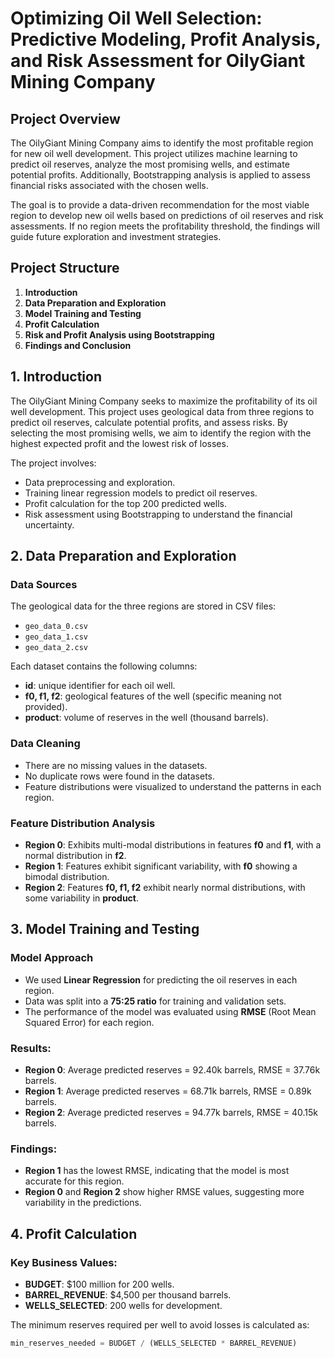# Optimizing Oil Well Selection: Predictive Modeling, Profit Analysis, and Risk Assessment for OilyGiant Mining Company

## Project Overview
The OilyGiant Mining Company aims to identify the most profitable region for new oil well development. This project utilizes machine learning to predict oil reserves, analyze the most promising wells, and estimate potential profits. Additionally, Bootstrapping analysis is applied to assess financial risks associated with the chosen wells.

The goal is to provide a data-driven recommendation for the most viable region to develop new oil wells based on predictions of oil reserves and risk assessments. If no region meets the profitability threshold, the findings will guide future exploration and investment strategies.

## Project Structure
1. **Introduction**
2. **Data Preparation and Exploration**
3. **Model Training and Testing**
4. **Profit Calculation**
5. **Risk and Profit Analysis using Bootstrapping**
6. **Findings and Conclusion**

## 1. Introduction
The OilyGiant Mining Company seeks to maximize the profitability of its oil well development. This project uses geological data from three regions to predict oil reserves, calculate potential profits, and assess risks. By selecting the most promising wells, we aim to identify the region with the highest expected profit and the lowest risk of losses.

The project involves:
- Data preprocessing and exploration.
- Training linear regression models to predict oil reserves.
- Profit calculation for the top 200 predicted wells.
- Risk assessment using Bootstrapping to understand the financial uncertainty.

## 2. Data Preparation and Exploration

### Data Sources
The geological data for the three regions are stored in CSV files:
- `geo_data_0.csv`
- `geo_data_1.csv`
- `geo_data_2.csv`

Each dataset contains the following columns:
- **id**: unique identifier for each oil well.
- **f0, f1, f2**: geological features of the well (specific meaning not provided).
- **product**: volume of reserves in the well (thousand barrels).

### Data Cleaning
- There are no missing values in the datasets.
- No duplicate rows were found in the datasets.
- Feature distributions were visualized to understand the patterns in each region.

### Feature Distribution Analysis
- **Region 0**: Exhibits multi-modal distributions in features **f0** and **f1**, with a normal distribution in **f2**.
- **Region 1**: Features exhibit significant variability, with **f0** showing a bimodal distribution.
- **Region 2**: Features **f0, f1, f2** exhibit nearly normal distributions, with some variability in **product**.

## 3. Model Training and Testing

### Model Approach
- We used **Linear Regression** for predicting the oil reserves in each region.
- Data was split into a **75:25 ratio** for training and validation sets.
- The performance of the model was evaluated using **RMSE** (Root Mean Squared Error) for each region.

### Results:
- **Region 0**: Average predicted reserves = 92.40k barrels, RMSE = 37.76k barrels.
- **Region 1**: Average predicted reserves = 68.71k barrels, RMSE = 0.89k barrels.
- **Region 2**: Average predicted reserves = 94.77k barrels, RMSE = 40.15k barrels.

### Findings:
- **Region 1** has the lowest RMSE, indicating that the model is most accurate for this region.
- **Region 0** and **Region 2** show higher RMSE values, suggesting more variability in the predictions.

## 4. Profit Calculation

### Key Business Values:
- **BUDGET**: $100 million for 200 wells.
- **BARREL_REVENUE**: $4,500 per thousand barrels.
- **WELLS_SELECTED**: 200 wells for development.

The minimum reserves required per well to avoid losses is calculated as:
```python
min_reserves_needed = BUDGET / (WELLS_SELECTED * BARREL_REVENUE)
